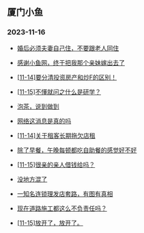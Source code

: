 ## 厦门小鱼 
### 2023-11-16

+ [婚后必须夫妻自己住，不要跟老人同住](http://bbs.xmfish.com/read-htm-tid-18105878.html)

+ [感谢小鱼网，终于把我那个亲妹嫁出去了](http://bbs.xmfish.com/read-htm-tid-18106113.html)

+ [[11-14]要分清投资房产和炒F的区别！](http://bbs.xmfish.com/read-htm-tid-18105886.html)

+ [[11-15]不懂就问之什么是研学？](http://bbs.xmfish.com/read-htm-tid-18105995.html)

+ [泡茶，说到做到](http://bbs.xmfish.com/read-htm-tid-18105884.html)

+ [网络这消息是真的吗](http://bbs.xmfish.com/read-htm-tid-18106105.html)

+ [[11-14]关于租客长期拖欠店租](http://bbs.xmfish.com/read-htm-tid-18105890.html)

+ [除了早餐，午晚每顿都吃自助餐的感觉好不好](http://bbs.xmfish.com/read-htm-tid-18106208.html)

+ [[11-15]很亲的亲人借钱给吗？](http://bbs.xmfish.com/read-htm-tid-18106219.html)

+ [没地方混了](http://bbs.xmfish.com/read-htm-tid-18106169.html)

+ [一知名连锁理发店套路，有图有真相](http://bbs.xmfish.com/read-htm-tid-18106157.html)

+ [现在道路施工都这么不负责任吗？](http://bbs.xmfish.com/read-htm-tid-18105920.html)

+ [[11-15]放开了，放开了。](http://bbs.xmfish.com/read-htm-tid-18106346.html)

